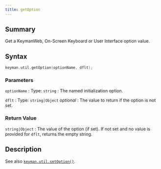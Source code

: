 ```yaml
---
title: getOption
---
```


## Summary

Get a KeymanWeb, On-Screen Keyboard or User Interface option value.

## Syntax

```c
keyman.util.getOption(optionName, dflt);
```

### Parameters

`optionName`
:   Type: `string`
:   The named initialization option.

`dflt`
:   Type: `string|Object` *optional*
:   The value to return if the option is not set.

### Return Value

`string|Object`
:   The value of the option (if set). If not set and no value is provided for `dflt`, returns the empty string.

## Description

See also [`keyman.util.setOption()`](setOption).
